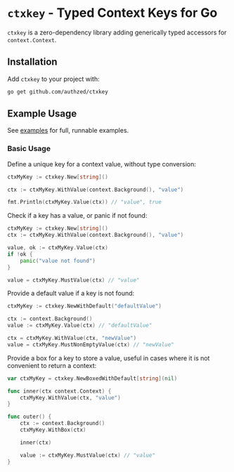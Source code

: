 # `ctxkey` - Typed Context Keys for Go

`ctxkey` is a zero-dependency library adding generically typed accessors for `context.Context`.

## Installation

Add `ctxkey` to your project with:

```bash
go get github.com/authzed/ctxkey
```

## Example Usage

See [examples](./examples) for full, runnable examples.

### Basic Usage

Define a unique key for a context value, without type conversion:

```go
ctxMyKey := ctxkey.New[string]()

ctx := ctxMyKey.WithValue(context.Background(), "value")

fmt.Println(ctxMyKey.Value(ctx)) // "value", true 
```

Check if a key has a value, or panic if not found:

```go
ctxMyKey := ctxkey.New[string]()
ctx := ctxMyKey.WithValue(context.Background(), "value")

value, ok := ctxMyKey.Value(ctx)
if !ok {
    panic("value not found")
}

value = ctxMyKey.MustValue(ctx) // "value"
```

Provide a default value if a key is not found:

```go
ctxMyKey := ctxkey.NewWithDefault("defaultValue")

ctx := context.Background()
value := ctxMyKey.Value(ctx) // "defaultValue"

ctx = ctxMyKey.WithValue(ctx, "newValue")
value = ctxMyKey.MustNonEmptyValue(ctx) // "newValue"
```

Provide a box for a key to store a value, useful in cases where it is not convenient to return a context:

```go
var ctxMyKey = ctxkey.NewBoxedWithDefault[string](nil)

func inner(ctx context.Context) {   
    ctxMyKey.WithValue(ctx, "value")
}

func outer() {
    ctx := context.Background()
	ctxMyKey.WithBox(ctx)

    inner(ctx)

    value := ctxMyKey.MustValue(ctx) // "value"
}
```
